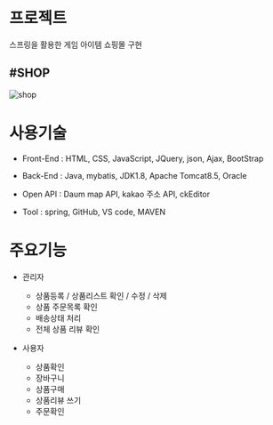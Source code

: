 # 프로젝트

스프링을 활용한 게임 아이템 쇼핑몰 구현 

##  #SHOP
![shop](https://user-images.githubusercontent.com/44168355/93895569-f0e1b900-fd2a-11ea-8734-d7409313ef26.png)


# 사용기술

 - Front-End : HTML, CSS, JavaScript, JQuery, json, Ajax, BootStrap
 
 - Back-End : Java,  mybatis, JDK1.8, Apache Tomcat8.5, Oracle
 
 - Open API : Daum map API, kakao 주소 API, ckEditor
 
 - Tool : spring, GitHub, VS code, MAVEN


# 주요기능

* 관리자 
    * 상품등록 / 상품리스트 확인 / 수정 / 삭제
    * 상품 주문목록 확인
    * 배송상태 처리
    * 전체 상품 리뷰 확인

* 사용자
   * 상품확인
   * 장바구니
   * 상품구매
   * 상품리뷰 쓰기
   * 주문확인






